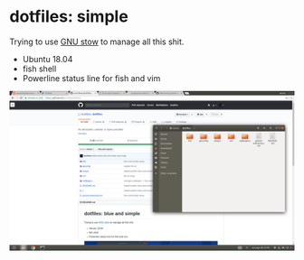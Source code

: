 # dotfiles: simple

Trying to use [GNU stow](https://www.gnu.org/software/stow/) to manage all this shit.

- Ubuntu 18.04
- fish shell
- Powerline status line for fish and vim

![](./setups/blue-and-simple.png)
